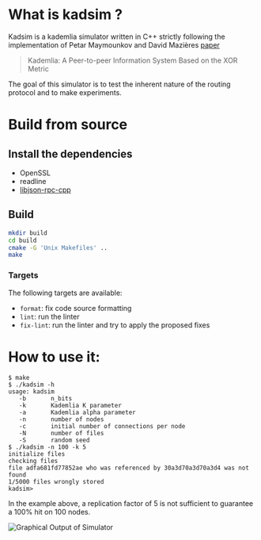 
# What is kadsim ?

Kadsim is a kademlia simulator written in C++ strictly following the
implementation of Petar Maymounkov and David Mazières
[paper](https://pdos.csail.mit.edu/~petar/papers/maymounkov-kademlia-lncs.pdf)

> Kademlia: A Peer-to-peer Information System Based on the XOR Metric

The goal of this simulator is to test the inherent nature of the routing protocol and to make experiments.

# Build from source

## Install the dependencies

- OpenSSL
- readline
- [libjson-rpc-cpp](https://github.com/cinemast/libjson-rpc-cpp)

## Build

```sh
mkdir build
cd build
cmake -G 'Unix Makefiles' ..
make
```

### Targets

The following targets are available:

- `format`: fix code source formatting
- `lint`: run the linter
- `fix-lint`: run the linter and try to apply the proposed fixes

# How to use it:

    $ make
    $ ./kadsim -h
    usage: kadsim
       -b       n_bits
       -k       Kademlia K parameter
       -a       Kademlia alpha parameter
       -n       number of nodes
       -c       initial number of connections per node
       -N       number of files
       -S       random seed
    $ ./kadsim -n 100 -k 5
    initialize files
    checking files                   
    file adfa681fd77852ae who was referenced by 30a3d70a3d70a3d4 was not found
    1/5000 files wrongly stored      
    kadsim> 

In the example above, a replication factor of 5 is not sufficient to
guarantee a 100% hit on 100 nodes.

![Graphical Output of Simulator](graphviz.png )
